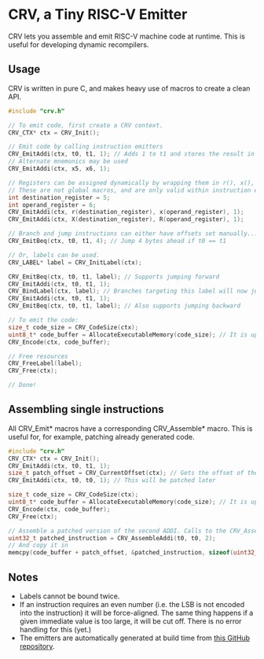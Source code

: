 # CRV, a Tiny RISC-V Emitter

CRV lets you assemble and emit RISC-V machine code at runtime. This is useful for developing dynamic recompilers.

## Usage

CRV is written in pure C, and makes heavy use of macros to create a clean API.

```c
#include "crv.h"

// To emit code, first create a CRV context.
CRV_CTX* ctx = CRV_Init();

// Emit code by calling instruction emitters
CRV_EmitAddi(ctx, t0, t1, 1); // Adds 1 to t1 and stores the result in t0
// Alternate mnemonics may be used
CRV_EmitAddi(ctx, x5, x6, 1);

// Registers can be assigned dynamically by wrapping them in r(), x(), R(), or X().
// These are not global macros, and are only valid within instruction emitters.
int destination_register = 5;
int operand_register = 6;
CRV_EmitAddi(ctx, r(destination_register), x(operand_register), 1);
CRV_EmitAddi(ctx, X(destination_register), R(operand_register), 1);

// Branch and jump instructions can either have offsets set manually...
CRV_EmitBeq(ctx, t0, t1, 4); // Jump 4 bytes ahead if t0 == t1

// Or, labels can be used.
CRV_LABEL* label = CRV_InitLabel(ctx);

CRV_EmitBeq(ctx, t0, t1, label); // Supports jumping forward
CRV_EmitAddi(ctx, t0, t1, 1);
CRV_BindLabel(ctx, label); // Branches targeting this label will now jump here.
CRV_EmitAddi(ctx, t0, t1, 1);
CRV_EmitBeq(ctx, t0, t1, label); // Also supports jumping backward

// To emit the code:
size_t code_size = CRV_CodeSize(ctx);
uint8_t* code_buffer = AllocateExecutableMemory(code_size); // It is up to the user to implement this!
CRV_Encode(ctx, code_buffer);

// Free resources
CRV_FreeLabel(label);
CRV_Free(ctx);

// Done!
```

## Assembling single instructions

All CRV_Emit* macros have a corresponding CRV_Assemble* macro. This is useful for, for example, patching already generated code.

```c
#include "crv.h"
CRV_CTX* ctx = CRV_Init();
CRV_EmitAddi(ctx, t0, t1, 1);
size_t patch_offset = CRV_CurrentOffset(ctx); // Gets the offset of the next instruction to be emitted
CRV_EmitAddi(ctx, t0, t0, 1); // This will be patched later

size_t code_size = CRV_CodeSize(ctx);
uint8_t* code_buffer = AllocateExecutableMemory(code_size); // It is up to the user to implement this!
CRV_Encode(ctx, code_buffer);
CRV_Free(ctx);

// Assemble a patched version of the second ADDI. Calls to the CRV_Assemble* macros do not need the ctx parameter.
uint32_t patched_instruction = CRV_AssembleAddi(t0, t0, 2);
// And copy it in
memcpy(code_buffer + patch_offset, &patched_instruction, sizeof(uint32_t));
```

## Notes
- Labels cannot be bound twice.
- If an instruction requires an even number (i.e. the LSB is not encoded into the instruction) it will be force-aligned. The same thing happens if a given immediate value is too large, it will be cut off. There is no error handling for this (yet.)
- The emitters are automatically generated at build time from [this GitHub repository](https://github.com/riscv/riscv-opcodes).